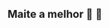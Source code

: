 ## **Maite a melhor** 💸 🔭

<!--
**rayssalinda9/rayssalinda9** is a ✨ _special_ ✨ repository because its `README.md` (this file) appears on your GitHub profile.

